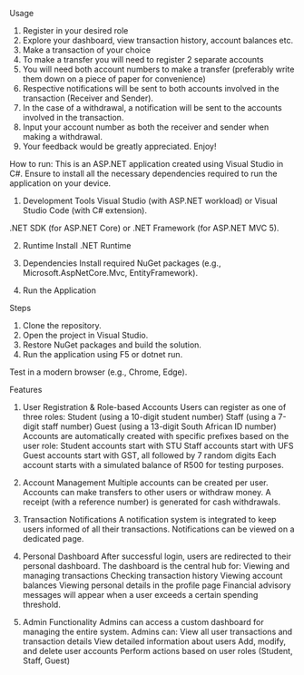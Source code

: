 Usage

1. Register in your desired role
2. Explore your dashboard, view transaction history, account balances etc.
3. Make a transaction of your choice
4. To make a transfer you will need to register 2 separate accounts
5. You will need both account numbers to make a transfer (preferably write them down on a piece of paper for convenience)
6. Respective notifications will be sent to both accounts involved in the transaction (Receiver and Sender).
7. In the case of a withdrawal, a notification will be sent to the accounts involved in the transaction.
8. Input your account number as both the receiver and sender when making a withdrawal.
9. Your feedback would be greatly appreciated. Enjoy!

How to run:
This is an ASP.NET application created using Visual Studio in C#. Ensure to install all the necessary dependencies required to run the application on your device.

1. Development Tools
Visual Studio (with ASP.NET workload) or Visual Studio Code (with C# extension).

.NET SDK (for ASP.NET Core) or .NET Framework (for ASP.NET MVC 5).

2. Runtime
Install .NET Runtime

3. Dependencies
Install required NuGet packages (e.g., Microsoft.AspNetCore.Mvc, EntityFramework).

4. Run the Application

Steps
1. Clone the repository.
2. Open the project in Visual Studio.
3. Restore NuGet packages and build the solution.
4. Run the application using F5 or dotnet run.

Test in a modern browser (e.g., Chrome, Edge).

Features
1. User Registration & Role-based Accounts
Users can register as one of three roles:
Student (using a 10-digit student number)
Staff (using a 7-digit staff number)
Guest (using a 13-digit South African ID number)
Accounts are automatically created with specific prefixes based on the user role:
Student accounts start with STU
Staff accounts start with UFS
Guest accounts start with GST, all followed by 7 random digits
Each account starts with a simulated balance of R500 for testing purposes.

2. Account Management
Multiple accounts can be created per user.
Accounts can make transfers to other users or withdraw money. A receipt (with a reference number) is generated for cash withdrawals.

3. Transaction Notifications
A notification system is integrated to keep users informed of all their transactions. Notifications can be viewed on a dedicated page.

4. Personal Dashboard
After successful login, users are redirected to their personal dashboard. The dashboard is the central hub for:
Viewing and managing transactions
Checking transaction history
Viewing account balances
Viewing personal details in the profile page
Financial advisory messages will appear when a user exceeds a certain spending threshold.

5. Admin Functionality
Admins can access a custom dashboard for managing the entire system.
Admins can:
View all user transactions and transaction details
View detailed information about users
Add, modify, and delete user accounts
Perform actions based on user roles (Student, Staff, Guest)
